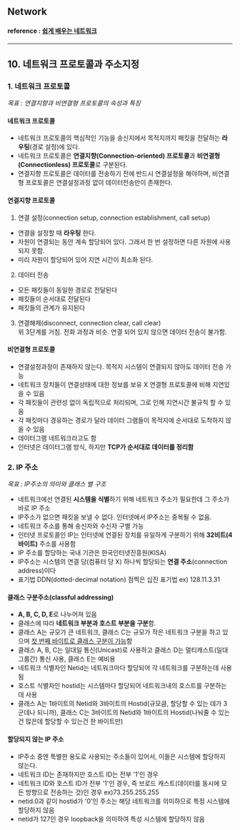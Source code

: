 ## **Network**

#### reference : [쉽게 배우는 네트워크](https://youtube.com/playlist?list=PLFpZ7zSiHhPxrib8i4XPRKxB6FR9_NlCo)

---

## **10. 네트워크 프로토콜과 주소지정**

### 1. 네트워크 프로토콜

_목표 : 연결지향과 비연결형 프로토콜의 속성과 특징_

#### 네트워크 프로토콜

- 네트워크 프로토콜의 핵심적인 기능을 송신지에서 목적지까지 패킷을 전달하는 **라우팅**(경로 설정)에 있다.
- 네트워크 프로토콜은 **연결지향(Connection-oriented) 프로토콜**과 **비연결형(Connectionless) 프로토콜**로 구분된다.
- 연결지향 프로토콜은 데이터를 전송하기 전에 반드시 연결설정을 해야하며, 비연결형 프로토콜은 연결설정과정 없이 데이터전송만이 존재한다.

#### 연결지향 프로토콜

1. 연결 설정(connection setup, connection establishment, call setup)

- 연결을 설정할 때 **라우팅** 한다.
- 자원이 연결되는 동안 계속 할당되어 있다. 그래서 한 번 설정하면 다른 자원에 사용되지 못함.
- 미리 자원이 할당되어 있어 지연 시간이 최소화 된다.

2. 데이터 전송

- 모든 패킷들이 동일한 경로로 전달된다
- 패킷들이 순서대로 전달된다
- 패킷들의 관계가 유지된다

3. 연결해제(disconnect, connection clear, call clear)  
   위 3단계를 거침. 전화 과정과 비슷. 연결 되어 있지 않으면 데이터 전송이 불가함.

#### 비연결형 프로토콜

- 연결설정과정이 존재하지 않는다. 목적지 시스템이 연결되지 않아도 데이터 전송 가능
- 네트워크 장치들이 연결상태에 대한 정보를 보유 X 연결형 프로토콜에 비해 지연있을 수 있음
- 각 패킷들이 관련성 없이 독립적으로 처리되며, 그로 인해 지연시간 불규칙 할 수 있음
- 각 패킷마다 경유하는 경로가 달라 데이터 그램들이 목적지에 순서대로 도착하지 않을 수 있음
- 데이터그램 네트워크라고도 함
- 인터넷은 데이터그램 방식, 하지만 **TCP가 순서대로 데이터를 정리함**

### 2. IP 주소

_목표 : IP주소의 의미와 클래스 별 구조_

- 네트워크에선 연결된 **시스템을 식별**하기 위해 네트워크 주소가 필요한데 그 주소가 바로 IP 주소
- IP주소가 없으면 패킷을 보낼 수 없다. 인터넷에서 IP주소는 중복될 수 없음.
- 네트워크 주소를 통해 송신자와 수신자 구별 가능
- 인터넷 프로토콜인 IP는 인터넷에 연결된 장치를 유일하게 구분하기 위해 **32비트(4바이트)** 주소를 사용함
- IP 주소를 할당하는 국내 기관은 한국인터넷진흥원(KISA)
- IP주소는 시스템의 연결 당(컴퓨터 당 X) 하나씩 할당되는 **연결 주소**(connection address)이다
- 표기법 DDN(dotted-decimal notation) 점찍은 십진 표기법 ex) 128.11.3.31

#### 클래스 구분주소(classful addressing)

- **A, B, C, D, E**로 나누어져 있음
- 클래스에 따라 **네트워크 부분과 호스트 부분을 구분**함.
- 클래스 A는 규모가 큰 네트워크, 클래스 C는 규모가 작은 네트워크 구분을 하고 있으며 <u>첫 번째 바이트로 클래스 구분이 가능</u>함
- 클래스 A, B, C는 일대일 통신(Unicast)로 사용하고 클래스 D는 멀티캐스트(일대 그룹간) 통신 사용, 클래스 E는 예비용
- 네트워크 식별자인 Netid는 네트워크마다 할당되어 각 네트워크를 구분하는데 사용됨
- 호스트 식별자인 hostid는 시스템마다 할당되어 네트워크내의 호스트를 구분하는데 사용
- 클래스 A는 1바이트의 Netid와 3바이트의 Hostid(규모큼, 할당할 수 있는 데가 3군데나 되니까), 클래스 C는 3바이트의 Netid와 1바이트의 Hostid(나눠줄 수 있는건 많은데 할당할 수 있는건 한 바이트만)

#### 할당되지 않는 IP 주소

- IP주소 중엔 특별한 용도로 사용되는 주소들이 있어서, 이들은 시스템에 할당하지 않는다.
- 네트워크 ID는 존재하지만 호스트 ID는 전부 '1'인 경우
- 네트워크 ID와 호스트 ID가 전부 '1'인 경우, 즉 브로드 캐스트(데이터를 동시에 모든 방향으로 전송하는 것)인 경우 ex)73.255.255.255
- netid.0과 같이 hostid가 '0'인 주소는 해당 네트워크를 의미하므로 특정 시스템에 할당하지 않음
- netid가 127인 경우 loopback을 의미하여 특성 시스템에 할당하지 않음
